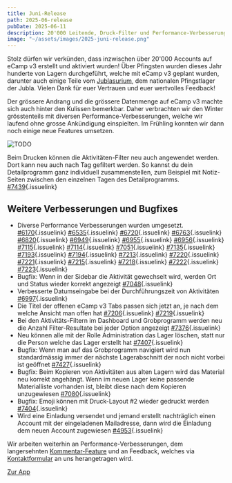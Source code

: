 ```yaml
---
title: Juni-Release
path: 2025-06-release
pubDate: 2025-06-11
description: 20'000 Leitende, Druck-Filter und Performance-Verbesserungen
image: "~/assets/images/2025-juni-release.png"
---
```


Stolz dürfen wir verkünden, dass inzwischen über 20'000 Accounts auf eCamp v3 erstellt und aktiviert wurden! Über Pfingsten wurden dieses Jahr hunderte von Lagern durchgeführt, welche mit eCamp v3 geplant wurden, darunter auch einige Teile vom [Jublasurium](https://www.jublasurium.ch/), dem nationalen Pfingstlager der Jubla. Vielen Dank für euer Vertrauen und euer wertvolles Feedback!

Der grössere Andrang und die grössere Datenmenge auf eCamp v3 machte sich auch hinter den Kulissen bemerkbar. Daher verbrachten wir den Winter grösstenteils mit diversen Performance-Verbesserungen, welche wir laufend ohne grosse Ankündigung einspielten. Im Frühling konnten wir dann noch einige neue Features umsetzen.

<div class="simple-columns">

![TODO](~/assets/images/2024-11/checklist-create-de.webp)

<div>

Beim Drucken können die Aktivitäten-Filter neu auch angewendet werden. Dort kann neu auch nach Tag gefiltert werden. So kannst du dein Detailprogramm ganz individuell zusammenstellen, zum Beispiel mit Notiz-Seiten zwischen den einzelnen Tagen des Detailprogramms. [#7439](https://github.com/ecamp/ecamp3/pull/7439){.issuelink}
</div>
</div>
<div class="simple-columns">
<div>
</div>
</div>


## Weitere Verbesserungen und Bugfixes

- Diverse Performance Verbesserungen wurden umgesetzt. [#6170](https://github.com/ecamp/ecamp3/pull/6170){.issuelink} [#6535](https://github.com/ecamp/ecamp3/pull/6535){.issuelink} [#6720](https://github.com/ecamp/ecamp3/pull/6720){.issuelink} [#6763](https://github.com/ecamp/ecamp3/pull/6763){.issuelink} [#6820](https://github.com/ecamp/ecamp3/pull/6820){.issuelink} [#6949](https://github.com/ecamp/ecamp3/pull/6949){.issuelink} [#6955](https://github.com/ecamp/ecamp3/pull/6955){.issuelink} [#6956](https://github.com/ecamp/ecamp3/pull/6956){.issuelink} [#7115](https://github.com/ecamp/ecamp3/pull/7115){.issuelink} [#7114](https://github.com/ecamp/ecamp3/pull/7114){.issuelink} [#7051](https://github.com/ecamp/ecamp3/pull/7051){.issuelink} [#7135](https://github.com/ecamp/ecamp3/pull/7135){.issuelink} [#7193](https://github.com/ecamp/ecamp3/pull/7193){.issuelink} [#7194](https://github.com/ecamp/ecamp3/pull/7194){.issuelink} [#7213](https://github.com/ecamp/ecamp3/pull/7213){.issuelink} [#7220](https://github.com/ecamp/ecamp3/pull/7220){.issuelink} [#7221](https://github.com/ecamp/ecamp3/pull/7221){.issuelink} [#7215](https://github.com/ecamp/ecamp3/pull/7215){.issuelink} [#7218](https://github.com/ecamp/ecamp3/pull/7218){.issuelink} [#7222](https://github.com/ecamp/ecamp3/pull/7222){.issuelink} [#7223](https://github.com/ecamp/ecamp3/pull/7223){.issuelink}
- Bugfix: Wenn in der Sidebar die Aktivität gewechselt wird, werden Ort und Status wieder korrekt angezeigt [#7048](https://github.com/ecamp/ecamp3/pull/7048){.issuelink}
- Verbesserte Datumseingabe bei der Durchführungszeit von Aktivitäten [#6997](https://github.com/ecamp/ecamp3/pull/6997){.issuelink}
- Die Titel der offenen eCamp v3 Tabs passen sich jetzt an, je nach dem welche Ansicht man offen hat [#7206](https://github.com/ecamp/ecamp3/pull/7206){.issuelink} [#7219](https://github.com/ecamp/ecamp3/pull/7219){.issuelink}
- Bei den Aktivitäts-Filtern im Dashboard und Grobprogramm werden neu die Anzahl Filter-Resultate bei jeder Option angezeigt [#7376](https://github.com/ecamp/ecamp3/pull/7376){.issuelink}
- Neu können alle mit der Rolle Administration das Lager löschen, statt nur die Person welche das Lager erstellt hat [#7407](https://github.com/ecamp/ecamp3/pull/7407){.issuelink}
- Bugfix: Wenn man auf das Grobprogramm navigiert wird nun standardmässig immer der nächste Lagerabschnitt der noch nicht vorbei ist geöffnet [#7427](https://github.com/ecamp/ecamp3/pull/7427){.issuelink}
- Bugfix: Beim Kopieren von Aktivitäten aus alten Lagern wird das Material neu korrekt angehängt. Wenn im neuen Lager keine passende Materialliste vorhanden ist, bleibt diese nach dem Kopieren unzugewiesen [#7080](https://github.com/ecamp/ecamp3/issues/7080){.issuelink}
- Bugfix: Emoji können mit Druck-Layout #2 wieder gedruckt werden [#7404](https://github.com/ecamp/ecamp3/pull/7404){.issuelink}
- Wird eine Einladung versendet und jemand erstellt nachträglich einen Account mit der eingeladenen Mailadresse, dann wird die Einladung dem neuen Account zugewiesen [#4953](https://github.com/ecamp/ecamp3/pull/4953){.issuelink}

Wir arbeiten weiterhin an Performance-Verbesserungen, dem langersehnten [Kommentar-Feature](https://github.com/ecamp/ecamp3/issues/828) und an Feedback, welches via [Kontaktformular](https://www.ecamp3.ch/de/kontakt/) an uns herangetragen wird.

<a class="btn secondary mr-4 mb-4" href="https://app.ecamp3.ch" target="_blank">Zur App</a>
